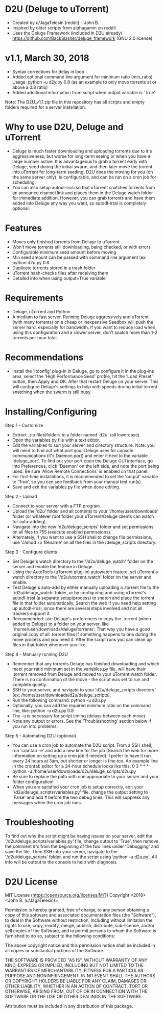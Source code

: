
D2U (Deluge to uTorrent)
========================
- Created by u/JagaTelesin (reddit) - John B.
- Inspired by older scripts from alphagamm on reddit
- Uses the Deluge Framework (included in D2U already) https://github.com/BackSlasher/deluge_framework (GNU 2.0 license)

v1.1, March 30, 2018
====================
- Syntax corrections for delay in loop
- Added optional command line argument for minimum ratio (min_ratio)
   Usage:  python -u d2y.py 0.8    (as an example to only move torrents at or above a 0.8 ratio)
- Added additional information from script when output variable is 'True'


Note:  The D2U_v1.1.zip file in this repository has all scripts and empty folders required for a server installation.


Why to use D2U, Deluge and uTorrent
===================================
- Deluge is much faster downloading and uploading torrents due to it's aggressiveness, but worse for long-term seeing or when you have a large number active.  It is advantageous to grab a torrent early with Deluge, seed during the initial swarm, and then later move the torrent into uTorrent for long-term seeding.  D2U does the moving for you (on the same server only), is configurable, and can be run on a cron job for scheduling.
- You can also setup autodl-irssi so that uTorrent snatches torrents from an announce channel link and places them in the Deluge watch folder for immediate addition.  However, you can grab torrents and have them added into Deluge any way you want, so autodl-irssi is completely optional.

Features
========
- Moves only finished torrents from Deluge to uTorrent
- Won't move torrents still downloading, being checked, or with errors
- Configurable minimum seed amount before moving
- Min seed amount can be passed with command line argument (ex: python d2u.py 0.8
- Duplicate torrents stored in a trash folder
- uTorrent hash-checks files after receiving them
- Detailed info when using output=True variable

Requirements
============
- Deluge, uTorrent and Python
- A medium to fast server.  Running Deluge aggressively and uTorrent (with many torrents) on a cheap or inexpensive Seedbox will push the server hard, especially for bandwidth.  If you want to reduce load when using this configuration and a slower server, don't snatch more than 1-2 torrents per hour total.

Recommendations
===============
- Install the 'ltconfig' plug-in in Deluge, go to configure it in the plug-ins area, select the 'High Performance Seed' profile, hit the 'Load Preset' button, then Apply and OK.  After that restart Deluge on your server.  This will configure Deluge's settings to help with speeds during initial torrent snatching when the swarm is still busy.



Installing/Configuring
======================

Step 1 - Customize
- Extract .zip files/folders to a folder named 'd2u' (all lowercase).
- Open the variables.py file with a text editor.
- Edit the variables to suit your server and directory structure.  Note:  you will need to find out what port your Deluge uses for console communications (it's Daemon port) and enter it next to the variable 'deluge_port'.  To find out your port open the Deluge GUI interface, go into Preferences, click 'Daemon' on the left side, and note the port being used.  Be sure 'Allow Remote Connections' is enabled on that panel.
- For first-time installations, it is recommended to set the 'output' variable to 'True', so you can see feedback from your manual test run(s).
- Save and exit the variables.py file when done editing.


Step 2 - Upload
- Connect to your server with a FTP program.
- Upload the 'd2u' folder and all contents to your '/home/user/downloads' folder (or whatever root folder your uTorrent/Deluge clients can watch for auto-adding).
- Navigate into the new 'd2u/deluge_scripts' folder and set permissions on all files to 755 (execute enabled permissions).
- Alternately, if you want to use a SSH shell to change file permissions, use 'chmod +x filename' on all the files in the /deluge_scripts directory.


Step 3 - Configure clients
- Set Deluge's watch directory to the '/d2u/deluge_watch' folder on the server and enable the feature in Deluge.
- Using the AutoTools (uTorrent plug-in) autowatch feature, set uTorrent's watch directory to the '/d2u/utorrent_watch' folder on the server and enable.
- Test Deluge's auto-add by either manually uploading a .torrent file to the '/d2u/deluge_watch' folder, or by configuring and using uTorrent's autodl-irssi (a separate setup/process) to snatch and place the torrent file in that folder automatically.  Search the web if you need help setting up autodl-irssi, since there are several steps involved and not all trackers support it.
- Recommended:  use Deluge's preferences to copy the .torrent (when added to Deluge) to a folder on your server, like '/home/user/downloads/deluge/torrents'.  That way you have a good original copy of all .torrent files if something happens to one during the move process and you need it.  After the script runs you can clean up files in that folder whenever you like.


Step 4 - Manually running D2U
- Remember that any torrents Deluge has finished downloading and which meet your ratio minimum set in the variables.py file, will have their .torrent removed from Deluge and moved to your uTorrent watch folder.  There is no confirmation of the move - the script was set to run and complete quietly.
- SSH to your server, and navigate to your 'd2u/deluge_scripts directory' (ex: /home/user/downloads/d2u/deluge_scripts).
- Run the following command: python -u d2u.py
- Optionally, you can add the required minimum ratio on the command line, like:  python -u d2u.py 0.8
- The -u is necessary for script timing (delays between each move)
- Note any output or errors.  See the 'Troubleshooting' section below if you run into problems.


Step 5 - Automating D2U  (optional)
- You can use a cron job to automate the D2U script.  From a SSH shell, run 'crontab -e' and add a new line for the job (Search the web for more information on setting up a cron job if needed).  I prefer to have it run every 24 hours at 3am, but shorter or longer is fine too.  An example line in the crontab editor for a 24-hour schedule looks like this:
 0 3 * * * python -u /home/user/downloads/d2u/deluge_scripts/d2u.py
- Be sure to replace the path with one appropriate to your server and your folder configuration!
- When you are satisfied your cron job is setup correctly, edit your '/d2u/deluge_scripts/variables.py' file, change the output setting to 'False' and add # before the two debug lines.  This will suppress any messages when the cron job runs.



Troubleshooting
================

To find out why the script might be having issues on your server, edit the '/d2u/deluge_scripts/variables.py' file, change output to 'True', then remove the comment #'s from the beginning of the two lines under 'Debugging' and save the file.  Then SSH into your server, navigate to the '/d2u/deluge_scripts' folder, and run the script using 'python -u d2u.py'.  All info will be output to the console to help with diagnosis.



D2U License
===========

MIT License (https://opensource.org/licenses/MIT)
Copyright <2018> <John B. (u/JagaTelesin)>

Permission is hereby granted, free of charge, to any person obtaining a copy of this software and associated documentation files (the "Software"), to deal in the Software without restriction, including without limitation the rights to use, copy, modify, merge, publish, distribute, sub-license, and/or sell copies of the Software, and to permit persons to whom the Software is furnished to do so, subject to the following conditions:

The above copyright notice and this permission notice shall be included in all copies or substantial portions of the Software.

THE SOFTWARE IS PROVIDED "AS IS", WITHOUT WARRANTY OF ANY KIND, EXPRESS OR IMPLIED, INCLUDING BUT NOT LIMITED TO THE WARRANTIES OF MERCHANTABILITY, FITNESS FOR A PARTICULAR PURPOSE AND NONINFRINGEMENT. IN NO EVENT SHALL THE AUTHORS OR COPYRIGHT HOLDERS BE LIABLE FOR ANY CLAIM, DAMAGES OR OTHER LIABILITY, WHETHER IN AN ACTION OF CONTRACT, TORT OR OTHERWISE, ARISING FROM, OUT OF OR IN CONNECTION WITH THE SOFTWARE OR THE USE OR OTHER DEALINGS IN THE SOFTWARE.

Attribution must be included in any distribution of this package.

